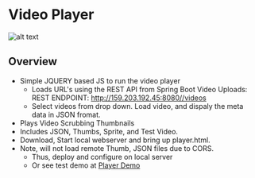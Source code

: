 # Video Player

![alt text](https://help.github.com/assets/images/site/be-social.gif)

## Overview
* Simple JQUERY based JS to run the video player
  * Loads URL's using the REST API from Spring Boot Video Uploads: REST ENDPOINT:  http://159.203.192.45:8080//videos
  * Select videos from drop down.  Load video, and dispaly the meta data in JSON fromat.
* Plays Video Scrubbing Thumbnails
* Includes JSON, Thumbs, Sprite, and Test Video.
* Download,  Start local webserver and bring up player.html.
* Note, will not load remote Thumb, JSON files due to CORS.
  * Thus, deploy and configure on local server 
  * Or see test demo at [Player Demo](http://159.203.192.45/player.html#)
